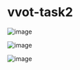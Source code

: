 # vvot-task2


![image](https://github.com/user-attachments/assets/38e660d5-5f83-4ae0-9803-84ca13f34662)


![image](https://github.com/user-attachments/assets/29985b40-f2d3-42ad-abff-3cdf72db5cc4)


![image](https://github.com/user-attachments/assets/9cb1addb-7925-4600-bb1b-ffb74f613df2)

